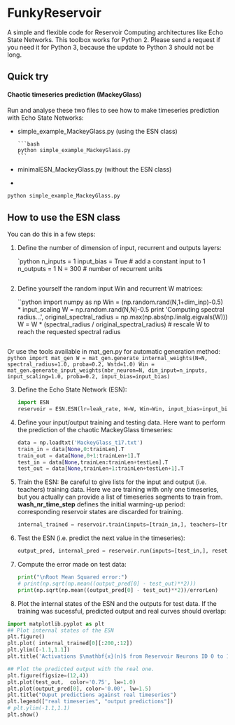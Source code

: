 # FunkyReservoir
A simple and flexible code for Reservoir Computing architectures like Echo State Networks.
This toolbox works for Python 2. Please send a request if you need it for Python 3, because the update to Python 3 should not be long.

## Quick try
#### Chaotic timeseries prediction (MackeyGlass)
Run and analyse these two files to see how to make timeseries prediction with Echo State Networks:
- simple_example_MackeyGlass.py (using the ESN class)


      ```bash
      python simple_example_MackeyGlass.py
      ```
- minimalESN_MackeyGlass.py (without the ESN class)
-
```bash
python simple_example_MackeyGlass.py
```

## How to use the ESN class
You can do this in a few steps:
1. Define the number of dimension of input, recurrent and outputs layers:

    `python
    n_inputs = 1
    input_bias = True # add a constant input to 1
    n_outputs = 1
    N = 300 # number of recurrent units
    ```

2. Define yourself the random input Win and recurrent W matrices:

    ``python
    import numpy as np
    Win = (np.random.rand(N,1+dim_inp)-0.5) * input_scaling
    W = np.random.rand(N,N)-0.5
    print 'Computing spectral radius...',
    original_spectral_radius = np.max(np.abs(np.linalg.eigvals(W)))
    W = W * (spectral_radius / original_spectral_radius) # rescale W to reach the requested spectral radius
    ```
Or use the tools available in mat_gen.py for automatic generation method:
    ```python
    import mat_gen
    W = mat_gen.generate_internal_weights(N=N, spectral_radius=1.0, proba=0.2, Wstd=1.0)
    Win = mat_gen.generate_input_weights(nbr_neuron=N, dim_input=n_inputs, input_scaling=1.0, proba=0.2, input_bias=input_bias)
    ```

3. Define the Echo State Network (ESN):
     ```python
     import ESN
     reservoir = ESN.ESN(lr=leak_rate, W=W, Win=Win, input_bias=input_bias, ridge=regularization_coef, Wfb=None, fbfunc=None)
     ```

4. Define your input/output training and testing data. Here want to perform the prediction of the chaotic MackeyGlass timeseries:
    ```python
    data = np.loadtxt('MackeyGlass_t17.txt')
    train_in = data[None,0:trainLen].T
    train_out = data[None,0+1:trainLen+1].T
    test_in = data[None,trainLen:trainLen+testLen].T
    test_out = data[None,trainLen+1:trainLen+testLen+1].T
    ```

5. Train the ESN:
Be careful to give lists for the input and output (i.e. teachers) training data. Here we are training with only one timeseries, but you actually can provide a list of timeseries segments to train from.
**wash_nr_time_step** defines the initial warming-up period: corresponding reservoir states are discarded for training.
    ```python
    internal_trained = reservoir.train(inputs=[train_in,], teachers=[train_out,], wash_nr_time_step=100)
    ```

6. Test the ESN (i.e. predict the next value in the timeseries):
    ```python
    output_pred, internal_pred = reservoir.run(inputs=[test_in,], reset_state=False)
    ```

7. Compute the error made on test data:

    ```python
    print("\nRoot Mean Squared error:")
    # print(np.sqrt(np.mean((output_pred[0] - test_out)**2)))
    print(np.sqrt(np.mean((output_pred[0] - test_out)**2))/errorLen)
    ```

8. Plot the internal states of the ESN and the outputs for test data. If the training was sucessful, predicted output and real curves should overlap:

  ```python
  import matplotlib.pyplot as plt
  ## Plot internal states of the ESN
  plt.figure()
  plt.plot( internal_trained[0][:200,:12])
  plt.ylim([-1.1,1.1])
  plt.title('Activations $\mathbf{x}(n)$ from Reservoir Neurons ID 0 to 11 for 200 time steps')

  ## Plot the predicted output with the real one.
  plt.figure(figsize=(12,4))
  plt.plot(test_out,  color='0.75', lw=1.0)
  plt.plot(output_pred[0], color='0.00', lw=1.5)
  plt.title("Ouput predictions against real timeseries")
  plt.legend(["real timeseries", "output predictions"])
  # plt.ylim(-1.1,1.1)
  plt.show()
  ```
